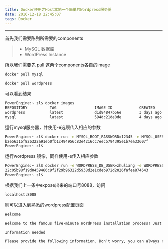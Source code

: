 ```yaml
---
title: Docker使用之Host本地一个简单的Wordpress服务器
date: 2016-12-18 22:45:07
tags: Docker
---
```


------

首先我们需要陈列所需要的components
> * MySQL 数据库
> * WordPress Instance

所以我们需要先 pull 这两个components各自的image
```Bash
docker pull mysql
```
```Bash
docker pull wordpress
```

可以看到结果
```Bash
PowerEngine:~ zl$ docker images
REPOSITORY          TAG                 IMAGE ID            CREATED             SIZE
wordpress           latest              d1d84847b56e        3 days ago          400.2 MB
mysql               latest              594dc21de8de        4 days ago          400.2 MB
```

运行mysql服务器，并使用-e选项传入相应的参数
```Bash
PowerEngine:~ zl$ docker run -e MYSQL_ROOT_PASSWORD=12345 -e MYSQL_USER=zhuliang -e MYSQL_PASSWORD=54321 -e MYSQL_DATABASE=newname_db  -v /Users/zl/develop/tool/docker/mysql:/var/lib/mysql --name wordpress_db -d mysql
b2e5631bf826322a91eb0fb1c494956c83e4216cc7eec5794395e1b7ea33607f
PowerEngine:~ zl$ 
```

运行wordpress 镜像，同样使用-e传入相应参数
```Bash
PowerEngine:~ zl$ docker run -e WORDPRESS_DB_USER=zhuliang -e WORDPRESS_DB_PASSWORD=54321 -e WORDPRESS_DB_NAME=newname_db -p 8088:80 -v /Users/zl/develop/tool/docker/wordpress/html:/var/www/html --link wordpress_db:mysql --name word_press_instance -d wordpress
22c05b98f19d0459466c9f2f29b96322d5938d2e1cdeb972d2026fafea874643
PowerEngine:~ zl$ 
```
根据我们上一条中expose出来的端口号8088，访问
```Bash
localhost:8088
```
则可以进入到熟悉的wordpress配置页面
```Bash
Welcome

Welcome to the famous five-minute WordPress installation process! Just fill in the information below and you’ll be on your way to using the most extendable and powerful personal publishing platform in the world.

Information needed

Please provide the following information. Don’t worry, you can always change these settings later.
```
